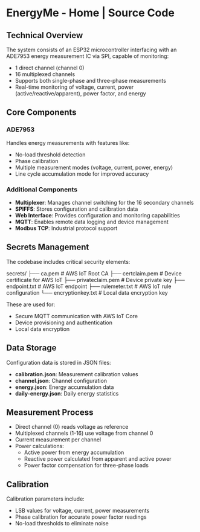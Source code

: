 # EnergyMe - Home | Source Code

## Technical Overview

The system consists of an ESP32 microcontroller interfacing with an ADE7953 energy measurement IC via SPI, capable of monitoring:

- 1 direct channel (channel 0)
- 16 multiplexed channels
- Supports both single-phase and three-phase measurements
- Real-time monitoring of voltage, current, power (active/reactive/apparent), power factor, and energy

## Core Components

### ADE7953

Handles energy measurements with features like:

- No-load threshold detection
- Phase calibration
- Multiple measurement modes (voltage, current, power, energy)
- Line cycle accumulation mode for improved accuracy

### Additional Components

- **Multiplexer**: Manages channel switching for the 16 secondary channels
- **SPIFFS**: Stores configuration and calibration data
- **Web Interface**: Provides configuration and monitoring capabilities
- **MQTT**: Enables remote data logging and device management
- **Modbus TCP**: Industrial protocol support

## Secrets Management

The codebase includes critical security elements:

secrets/
  ├── ca.pem           # AWS IoT Root CA
  ├── certclaim.pem    # Device certificate for AWS IoT
  ├── privateclaim.pem # Device private key
  ├── endpoint.txt     # AWS IoT endpoint
  ├── rulemeter.txt    # AWS IoT rule configuration
  └── encryptionkey.txt # Local data encryption key

These are used for:

- Secure MQTT communication with AWS IoT Core
- Device provisioning and authentication
- Local data encryption

## Data Storage

Configuration data is stored in JSON files:

- **calibration.json**: Measurement calibration values
- **channel.json**: Channel configuration
- **energy.json**: Energy accumulation data
- **daily-energy.json**: Daily energy statistics

## Measurement Process

- Direct channel (0) reads voltage as reference
- Multiplexed channels (1-16) use voltage from channel 0
- Current measurement per channel
- Power calculations:
  - Active power from energy accumulation
  - Reactive power calculated from apparent and active power
  - Power factor compensation for three-phase loads

## Calibration

Calibration parameters include:

- LSB values for voltage, current, power measurements
- Phase calibration for accurate power factor readings
- No-load thresholds to eliminate noise

